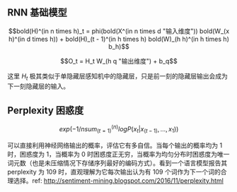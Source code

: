 ## RNN 基础模型

$$bold(H)^(in n times h)_t = phi(bold(X^(in n times d "输入维度")) bold(W_(x h)^(in d times h)) + bold(H)_(t - 1)^(in h times h) bold(W)_(h h)^(in h times h) b_h)$$

$$O_t = H_t W_(h q "输出维度") + b_q$$

这里 $H_t$ 极其类似于单隐藏层感知机中的隐藏层，只是前一刻的隐藏层输出会成为下一刻隐藏层的输入。

## Perplexity 困惑度

$$exp(- 1 / n sum_(t = 1)^(n) log P(x_t | x_(t - 1), ..., x_1))$$

可以直接利用神经网络输出的概率，评估它有多自信。当每个输出的概率均为 $1$ 时，困惑度为 $1$，当概率为 $0$ 时困惑度正无穷，当概率为均匀分布时困惑度为唯一词元数（也是未压缩情况下存储序列最好的编码方式）。看到一个语言模型报告其 perplexity 为 $109$ 时，直观理解为它每次输出认为有 $109$ 个词作为下一个词的合理选择。ref: http://sentiment-mining.blogspot.com/2016/11/perplexity.html
